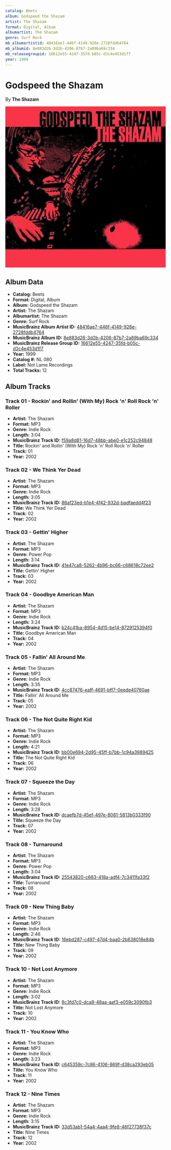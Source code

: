 ```yaml
---
catalog: Beets
album: Godspeed the Shazam
artist: The Shazam
format: Digital, Album
albumartist: The Shazam
genre: Surf Rock
mb_albumartistid: 48416ae7-446f-4149-926e-2728fddb4764
mb_albumid: 8e883d26-3d2b-4206-87b7-2a89ba69c334
mb_releasegroupid: 16612e55-4247-35fd-b05c-d3c4e453d1f7
year: 1999
---
```


# Godspeed the Shazam

By **The Shazam**

![](../../assets/beetscovers/The_Shazam-Godspeed_the_Shazam.jpg)

## Album Data

- **Catalog:** Beets
- **Format:** Digital, Album
- **Album:** Godspeed the Shazam
- **Artist:** The Shazam
- **Albumartist:** The Shazam
- **Genre:** Surf Rock
- **MusicBrainz Album Artist ID:** [48416ae7-446f-4149-926e-2728fddb4764](https://musicbrainz.org/artist/48416ae7-446f-4149-926e-2728fddb4764)
- **MusicBrainz Album ID:** [8e883d26-3d2b-4206-87b7-2a89ba69c334](https://musicbrainz.org/release/8e883d26-3d2b-4206-87b7-2a89ba69c334)
- **MusicBrainz Release Group ID:** [16612e55-4247-35fd-b05c-d3c4e453d1f7](https://musicbrainz.org/release-group/16612e55-4247-35fd-b05c-d3c4e453d1f7)
- **Year:** 1999
- **Catalog #:** NL 080
- **Label:** Not Lame Recordings
- **Total Tracks:** 12

## Album Tracks

### Track 01 - Rockin' and Rollin' (With My) Rock 'n' Roll Rock 'n' Roller

- **Artist:** The Shazam
- **Format:** MP3
- **Genre:** Indie Rock
- **Length:** 3:04
- **MusicBrainz Track ID:** [f59a8d81-16d7-48bb-abe0-e1c252c94848](https://musicbrainz.org/recording/f59a8d81-16d7-48bb-abe0-e1c252c94848)
- **Title:** Rockin' and Rollin' (With My) Rock 'n' Roll Rock 'n' Roller
- **Track:** 01
- **Year:** 2002

### Track 02 - We Think Yer Dead

- **Artist:** The Shazam
- **Format:** MP3
- **Genre:** Indie Rock
- **Length:** 3:05
- **MusicBrainz Track ID:** [88af23ed-b1e4-4f42-932d-badfaedd4f23](https://musicbrainz.org/recording/88af23ed-b1e4-4f42-932d-badfaedd4f23)
- **Title:** We Think Yer Dead
- **Track:** 02
- **Year:** 2002

### Track 03 - Gettin' Higher

- **Artist:** The Shazam
- **Format:** MP3
- **Genre:** Power Pop
- **Length:** 3:14
- **MusicBrainz Track ID:** [41e47ca8-5262-4b96-bc66-c68618c72ee2](https://musicbrainz.org/recording/41e47ca8-5262-4b96-bc66-c68618c72ee2)
- **Title:** Gettin' Higher
- **Track:** 03
- **Year:** 2002

### Track 04 - Goodbye American Man

- **Artist:** The Shazam
- **Format:** MP3
- **Genre:** Indie Rock
- **Length:** 3:24
- **MusicBrainz Track ID:** [b24c41ba-8954-4d15-be14-8729125394f0](https://musicbrainz.org/recording/b24c41ba-8954-4d15-be14-8729125394f0)
- **Title:** Goodbye American Man
- **Track:** 04
- **Year:** 2002

### Track 05 - Fallin' All Around Me

- **Artist:** The Shazam
- **Format:** MP3
- **Genre:** Indie Rock
- **Length:** 3:35
- **MusicBrainz Track ID:** [4cc87476-eaff-4691-bff7-0eede40760ae](https://musicbrainz.org/recording/4cc87476-eaff-4691-bff7-0eede40760ae)
- **Title:** Fallin' All Around Me
- **Track:** 05
- **Year:** 2002

### Track 06 - The Not Quite Right Kid

- **Artist:** The Shazam
- **Format:** MP3
- **Genre:** Indie Rock
- **Length:** 4:21
- **MusicBrainz Track ID:** [bb00e694-2d95-45ff-b7bb-1c94a3989425](https://musicbrainz.org/recording/bb00e694-2d95-45ff-b7bb-1c94a3989425)
- **Title:** The Not Quite Right Kid
- **Track:** 06
- **Year:** 2002

### Track 07 - Squeeze the Day

- **Artist:** The Shazam
- **Format:** MP3
- **Genre:** Indie Rock
- **Length:** 3:28
- **MusicBrainz Track ID:** [dcaefb7d-45ef-497e-8081-5813b0333f90](https://musicbrainz.org/recording/dcaefb7d-45ef-497e-8081-5813b0333f90)
- **Title:** Squeeze the Day
- **Track:** 07
- **Year:** 2002

### Track 08 - Turnaround

- **Artist:** The Shazam
- **Format:** MP3
- **Genre:** Power Pop
- **Length:** 3:04
- **MusicBrainz Track ID:** [25543820-c683-418a-adf4-7c3411fa33f2](https://musicbrainz.org/recording/25543820-c683-418a-adf4-7c3411fa33f2)
- **Title:** Turnaround
- **Track:** 08
- **Year:** 2002

### Track 09 - New Thing Baby

- **Artist:** The Shazam
- **Format:** MP3
- **Genre:** Indie Rock
- **Length:** 2:46
- **MusicBrainz Track ID:** [16ebd287-c497-47d4-baa0-2b638018e84b](https://musicbrainz.org/recording/16ebd287-c497-47d4-baa0-2b638018e84b)
- **Title:** New Thing Baby
- **Track:** 09
- **Year:** 2002

### Track 10 - Not Lost Anymore

- **Artist:** The Shazam
- **Format:** MP3
- **Genre:** Indie Rock
- **Length:** 3:02
- **MusicBrainz Track ID:** [9c3fd7c0-dca8-48aa-aaf3-e059c3090fb3](https://musicbrainz.org/recording/9c3fd7c0-dca8-48aa-aaf3-e059c3090fb3)
- **Title:** Not Lost Anymore
- **Track:** 10
- **Year:** 2002

### Track 11 - You Know Who

- **Artist:** The Shazam
- **Format:** MP3
- **Genre:** Indie Rock
- **Length:** 3:23
- **MusicBrainz Track ID:** [c645359c-7c86-4106-869f-d38ca293eb05](https://musicbrainz.org/recording/c645359c-7c86-4106-869f-d38ca293eb05)
- **Title:** You Know Who
- **Track:** 11
- **Year:** 2002

### Track 12 - Nine Times

- **Artist:** The Shazam
- **Format:** MP3
- **Genre:** Indie Rock
- **Length:** 3:15
- **MusicBrainz Track ID:** [33d53ab1-54a4-4aa4-9fe8-46f27738f37c](https://musicbrainz.org/recording/33d53ab1-54a4-4aa4-9fe8-46f27738f37c)
- **Title:** Nine Times
- **Track:** 12
- **Year:** 2002

